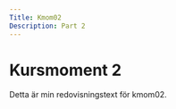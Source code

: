 ```yaml
---
Title: Kmom02
Description: Part 2
---
```


Kursmoment 2
==================

Detta är min redovisningstext för kmom02.